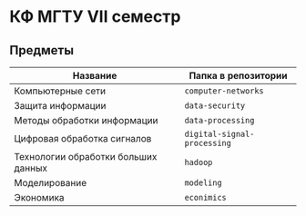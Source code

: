 # КФ МГТУ VII семестр

## Предметы

| Название                            | Папка в репозитории         |
|-------------------------------------|-----------------------------|
| Компьютерные сети                   | `computer-networks`         |
| Защита информации                   | `data-security`             |
| Методы обработки информации         | `data-processing`           |
| Цифровая обработка сигналов         | `digital-signal-processing` |
| Технологии обработки больших данных | `hadoop`                    | 
| Моделирование                       | `modeling`                  | 
| Экономика                           | `econimics`                 | 

